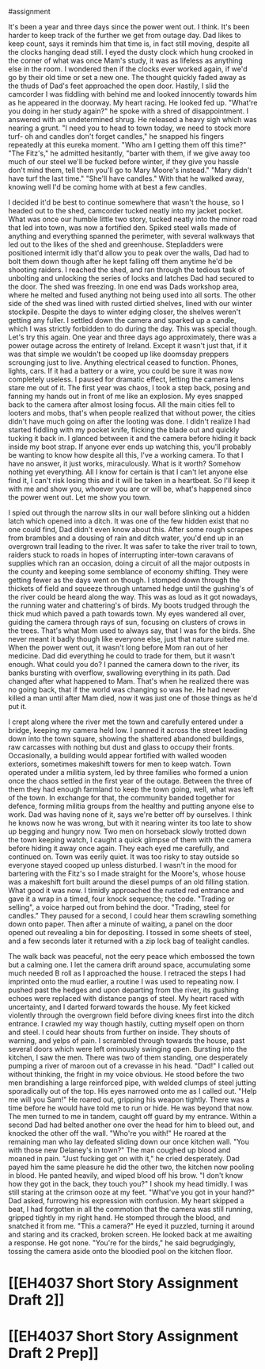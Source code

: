 #assignment 

It's been a year and three days since the power went out. I think. It's been harder to keep track of the further we get from outage day. Dad likes to keep count, says it reminds him that time is, in fact still moving, despite all the clocks hanging dead still. I eyed the dusty clock which hung crooked in the corner of what was once Mam's study, it was as lifeless as anything else in the room. I wondered then if the clocks ever worked again, if we'd go by their old time or set a new one. The thought quickly faded away as the thuds of Dad's feet approached the open door. Hastily, I slid the camcorder I was fiddling with behind me and looked innocently towards him as he appeared in the doorway. My heart racing. He looked fed up.
"What're you doing in her study again?" he spoke with a shred of disappointment. I answered with an undetermined shrug. He released a heavy sigh which was nearing a grunt. "I need you to head to town today, we need to stock more turf- oh and candles don't forget candles," he snapped his fingers repeatedly at this eureka moment.
"Who am I getting them off this time?"
"The Fitz's," he admitted hesitantly, "barter with them, if we give away too much of our steel we'll be fucked before winter, if they give you hassle don't mind them, tell them you'll go to Mary Moore's instead."
"Mary didn't have turf the last time."
"She'll have candles." With that he walked away, knowing well I'd be coming home with at best a few candles.

I decided it'd be best to continue somewhere that wasn't the house, so I headed out to the shed, camcorder tucked neatly into my jacket pocket. What was once our humble little two story, tucked neatly into the minor road that led into town, was now a fortified den. Spiked steel walls made of anything and everything spanned the perimeter, with several walkways that led out to the likes of the shed and greenhouse. Stepladders were positioned intermit idly that'd allow you to peak over the walls, Dad had to bolt them down though after he kept falling off them anytime he'd be shooting raiders. I reached the shed, and ran through the tedious task of unbolting and unlocking the series of locks and latches Dad had secured to the door. The shed was freezing. In one end was Dads workshop area, where he melted and fused anything not being used into all sorts. The other side of the shed was lined with rusted dirtied shelves, lined with our winter stockpile. Despite the days to winter edging closer, the shelves weren't getting any fuller. I settled down the camera and sparked up a candle, which I was strictly forbidden to do during the day. This was special though. Let's try this again. One year and three days ago approximately, there was a power outage across the entirety of Ireland. Except it wasn't just that, if it was that simple we wouldn't be cooped up like doomsday preppers scrounging just to live. Anything electrical ceased to function. Phones, lights, cars. If it had a battery or a wire, you could be sure it was now completely useless. I paused for dramatic effect, letting the camera lens stare me out of it. The first year was chaos, I took a step back, posing and fanning my hands out in front of me like an explosion. My eyes snapped back to the camera after almost losing focus. All the main cities fell to looters and mobs, that's when people realized that without power, the cities didn't have much going on after the looting was done. I didn't realize I had started fiddling with my pocket knife, flicking the blade out and quickly tucking it back in. I glanced between it and the camera before hiding it back inside my boot strap. If anyone ever ends up watching this, you'll probably be wanting to know how despite all this, I've a working camera. To that I have no answer, it just works, miraculously. What is it worth? Somehow nothing yet everything. All I know for certain is that I can't let anyone else find it, I can't risk losing this and it will be taken in a heartbeat. So I'll keep it with me and show you, whoever you are or will be, what's happened since the power went out. Let me show you town.

I spied out through the narrow slits in our wall before slinking out a hidden latch which opened into a ditch. It was one of the few hidden exist that no one could find, Dad didn't even know about this. After some rough scrapes from brambles and a dousing of rain and ditch water, you'd end up in an overgrown trail leading to the river. It was safer to take the river trail to town, raiders stuck to roads in hopes of interrupting inter-town caravans of supplies which ran an occasion, doing a circuit of all the major outposts in the county and keeping some semblance of economy shifting. They were getting fewer as the days went on though. I stomped down through the thickets of field and squeeze through untamed hedge until the gushing's of the river could be heard along the way. This was as loud as it got nowadays, the running water and chattering's of birds. My boots trudged through the thick mud which paved a path towards town. My eyes wandered all over, guiding the camera through rays of sun, focusing on clusters of crows in the trees. That's what Mom used to always say, that I was for the birds. She never meant it badly though like everyone else, just that nature suited me. When the power went out, it wasn't long before Mom ran out of her medicine. Dad did everything he could to trade for them, but it wasn't enough. What could you do? I panned the camera down to the river, its banks bursting with overflow, swallowing everything in its path. Dad changed after what happened to Mam. That's when he realized there was no going back, that if the world was changing so was he. He had never killed a man until after Mam died, now it was just one of those things as he'd put it.

I crept along where the river met the town and carefully entered under a bridge, keeping my camera held low. I panned it across the street leading down into the town square, showing the shattered abandoned buildings, raw carcasses with nothing but dust and glass to occupy their fronts. Occasionally, a building would appear fortified with walled wooden exteriors, sometimes makeshift towers for men to keep watch. Town operated under a militia system, led by three families who formed a union once the chaos settled in the first year of the outage. Between the three of them they had enough farmland to keep the town going, well, what was left of the town. In exchange for that, the community banded together for defence, forming militia groups from the healthy and putting anyone else to work. Dad was having none of it, says we're better off by ourselves. I think he knows now he was wrong, but with it nearing winter its too late to show up begging and hungry now. Two men on horseback slowly trotted down the town keeping watch, I caught a quick glimpse of them with the camera before hiding it away once again. They each eyed me carefully, and continued on. Town was eerily quiet. It was too risky to stay outside so everyone stayed cooped up unless disturbed. I wasn't in the mood for bartering with the Fitz's so I made straight for the Moore's, whose house was a makeshift fort built around the diesel pumps of an old filling station. What good it was now. I timidly approached the rusted red entrance and gave it a wrap in a timed, four knock sequence; the code. 
"Trading or selling", a voice harped out from behind the door.
"Trading, steel for candles." They paused for a second, I could hear them scrawling something down onto paper. Then after a minute of waiting, a panel on the door opened out revealing a bin for depositing. I tossed in some sheets of steel, and a few seconds later it returned with a zip lock bag of tealight candles.

The walk back was peaceful, not the eery peace which embossed the town but a calming one. I let the camera drift around space, accumulating some much needed B roll as I approached the house. I retraced the steps I had imprinted onto the mud earlier, a routine I was used to repeating now. I pushed past the hedges and upon departing from the river, its gushing echoes were replaced with distance pangs of steel. My heart raced with uncertainty, and I darted forward towards the house. My feet kicked violently through the overgrown field before diving knees first into the ditch entrance. I crawled my way though hastily, cutting myself open on thorn and steel. I could hear shouts from further on inside. They shouts of warning, and yelps of pain. I scrambled through towards the house, past several doors which were left ominously swinging open. Bursting into the kitchen, I saw the men. There was two of them standing, one desperately pumping a river of maroon out of a crevasse in his head.
"Dad!" I called out without thinking, the fright in my voice obvious. He stood before the two men brandishing a large reinforced pipe, with welded clumps of steel jutting sporadically out of the top. His eyes narrowed onto me as I called out.
"Help me will you Sam!" He roared out, gripping his weapon tightly. There was a time before he would have told me to run or hide. He was beyond that now. The men turned to me in tandem, caught off guard by my entrance. Within a second Dad had belted another one over the head for him to bleed out, and knocked the other off the wall. "Who're you with!" He roared at the remaining man who lay defeated sliding down our once kitchen wall. "You with those new Delaney's in town?" The man coughed up blood and moaned in pain.
"Just fucking get on with it," he cried desperately. Dad payed him the same pleasure he did the other two, the kitchen now pooling in blood. He panted heavily, and wiped blood off his brow.
"I don't know how they got in the back, they touch you?" I shook my head timidly. I was still staring at the crimson ooze at my feet. "What've you got in your hand?" Dad asked, furrowing his expression with confusion. My heart skipped a beat, I had forgotten in all the commotion that the camera was still running, gripped tightly in my right hand. He stomped through the blood, and snatched it from me. "This a camera?" He eyed it puzzled, turning it around and staring and its cracked, broken screen. He looked back at me awaiting a response. He got none. "You're for the birds," he said begrudgingly, tossing the camera aside onto the bloodied pool on the kitchen floor.

# [[EH4037 Short Story Assignment Draft 2]]
# [[EH4037 Short Story Assignment Draft 2 Prep]] 